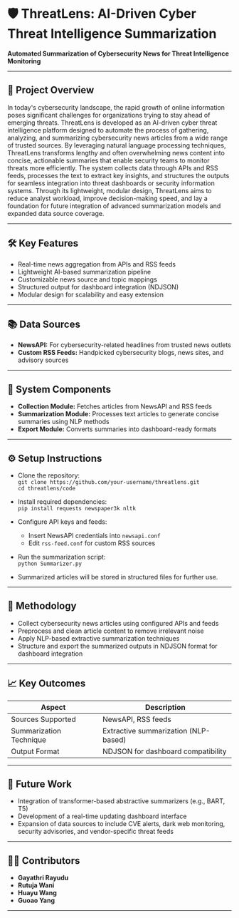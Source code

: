 # 🛡️ ThreatLens: AI-Driven Cyber Threat Intelligence Summarization
**Automated Summarization of Cybersecurity News for Threat Intelligence Monitoring**

---

## 📌 Project Overview

In today's cybersecurity landscape, the rapid growth of online information poses significant challenges for organizations trying to stay ahead of emerging threats. ThreatLens is developed as an AI-driven cyber threat intelligence platform designed to automate the process of gathering, analyzing, and summarizing cybersecurity news articles from a wide range of trusted sources. By leveraging natural language processing techniques, ThreatLens transforms lengthy and often overwhelming news content into concise, actionable summaries that enable security teams to monitor threats more efficiently. The system collects data through APIs and RSS feeds, processes the text to extract key insights, and structures the outputs for seamless integration into threat dashboards or security information systems. Through its lightweight, modular design, ThreatLens aims to reduce analyst workload, improve decision-making speed, and lay a foundation for future integration of advanced summarization models and expanded data source coverage.

---

## 🛠️ Key Features

- Real-time news aggregation from APIs and RSS feeds
- Lightweight AI-based summarization pipeline
- Customizable news source and topic mappings
- Structured output for dashboard integration (NDJSON)
- Modular design for scalability and easy extension

---

## 📚 Data Sources

- **NewsAPI:** For cybersecurity-related headlines from trusted news outlets
- **Custom RSS Feeds:** Handpicked cybersecurity blogs, news sites, and advisory sources

---

## 🧩 System Components

- **Collection Module:** Fetches articles from NewsAPI and RSS feeds
- **Summarization Module:** Processes text articles to generate concise summaries using NLP methods
- **Export Module:** Converts summaries into dashboard-ready formats

---

## ⚙️ Setup Instructions

- Clone the repository:  
  `git clone https://github.com/your-username/threatlens.git`  
  `cd threatlens/code`

- Install required dependencies:  
  `pip install requests newspaper3k nltk`

- Configure API keys and feeds:  
  - Insert NewsAPI credentials into `newsapi.conf`
  - Edit `rss-feed.conf` for custom RSS sources

- Run the summarization script:  
  `python Summarizer.py`

- Summarized articles will be stored in structured files for further use.

---

## 🔬 Methodology

- Collect cybersecurity news articles using configured APIs and feeds
- Preprocess and clean article content to remove irrelevant noise
- Apply NLP-based extractive summarization techniques
- Structure and export the summarized outputs in NDJSON format for dashboard integration

---

## 📈 Key Outcomes

| Aspect                 | Description |
|-------------------------|-------------|
| Sources Supported       | NewsAPI, RSS feeds |
| Summarization Technique | Extractive summarization (NLP-based) |
| Output Format           | NDJSON for dashboard compatibility |

---

## 🚀 Future Work

- Integration of transformer-based abstractive summarizers (e.g., BART, T5)
- Development of a real-time updating dashboard interface
- Expansion of data sources to include CVE alerts, dark web monitoring, security advisories, and vendor-specific threat feeds
---

## 👩‍💻 Contributors

- **Gayathri Rayudu** 
- **Rutuja Wani** 
- **Huayu Wang** 
- **Guoao Yang**

---
